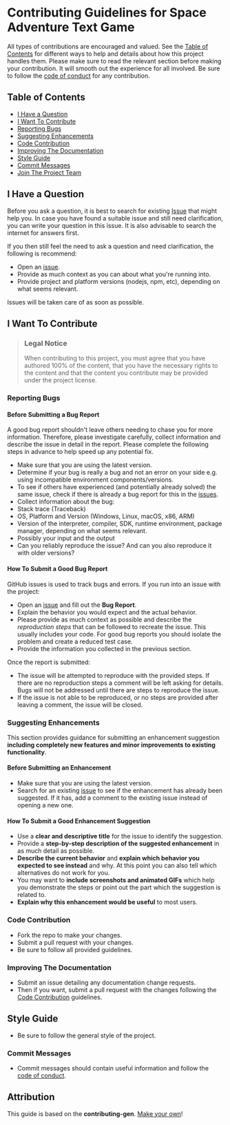 # Contributing Guidelines for Space Adventure Text Game

All types of contributions are encouraged and valued.  See the [Table of Contents](#table-of-contents) for different ways to help and details about how this project handles them.  Please make sure to read the relevant section before making your contribution.  It will smooth out the experience for all involved.  Be sure to follow the [code of conduct](https://github.com/eslutz/.github/blob/main/CODE_OF_CONDUCT.md) for any contribution.

## Table of Contents

- [I Have a Question](#i-have-a-question)
- [I Want To Contribute](#i-want-to-contribute)
- [Reporting Bugs](#reporting-bugs)
- [Suggesting Enhancements](#suggesting-enhancements)
- [Code Contribution](#code-contribution)
- [Improving The Documentation](#improving-the-documentation)
- [Style Guide](#style-guide)
- [Commit Messages](#commit-messages)
- [Join The Project Team](#join-the-project-team)

## I Have a Question

Before you ask a question, it is best to search for existing [Issue](https://github.com/eslutz/space-adventure-text-game/issues) that might help you.  In case you have found a suitable issue and still need clarification, you can write your question in this issue.  It is also advisable to search the internet for answers first.

If you then still feel the need to ask a question and need clarification, the following is recommend:

- Open an [issue](https://github.com/eslutz/space-adventure-text-game/issues/new).
- Provide as much context as you can about what you're running into.
- Provide project and platform versions (nodejs, npm, etc), depending on what seems relevant.

Issues will be taken care of as soon as possible.

## I Want To Contribute

> ### Legal Notice
> When contributing to this project, you must agree that you have authored 100% of the content, that you have the necessary rights to the content and that the content you contribute may be provided under the project license.

### Reporting Bugs

#### Before Submitting a Bug Report

A good bug report shouldn't leave others needing to chase you for more information.  Therefore, please investigate carefully, collect information and describe the issue in detail in the report.  Please complete the following steps in advance to help speed up any potential fix.

- Make sure that you are using the latest version.
- Determine if your bug is really a bug and not an error on your side e.g.  using incompatible environment components/versions.
- To see if others have experienced (and potentially already solved) the same issue, check if there is already a bug report for this in the [issues](https://github.com/eslutz/space-adventure-text-game/issues?q=label%3Abug).
- Collect information about the bug:
- Stack trace (Traceback)
- OS, Platform and Version (Windows, Linux, macOS, x86, ARM)
- Version of the interpreter, compiler, SDK, runtime environment, package manager, depending on what seems relevant.
- Possibly your input and the output
- Can you reliably reproduce the issue? And can you also reproduce it with older versions?

#### How To Submit a Good Bug Report

GitHub issues is used to track bugs and errors.  If you run into an issue with the project:

- Open an [issue](https://github.com/eslutz/space-adventure-text-game/issues/new) and fill out the **Bug Report**.
- Explain the behavior you would expect and the actual behavior.
- Please provide as much context as possible and describe the *reproduction steps* that can be followed to recreate the issue.  This usually includes your code.  For good bug reports you should isolate the problem and create a reduced test case.
- Provide the information you collected in the previous section.

Once the report is submitted:

- The issue will be attempted to reproduce with the provided steps.  If there are no reproduction steps a comment will be left asking for details.  Bugs  will not be addressed until there are steps to reproduce the issue.
- If the issue is not able to be reproduced, or no steps are provided after leaving a comment, the issue will be closed.

### Suggesting Enhancements

This section provides guidance for submitting an enhancement suggestion **including completely new features and minor improvements to existing functionality**.

#### Before Submitting an Enhancement

- Make sure that you are using the latest version.
- Search for an existing [issue](https://github.com/eslutz/space-adventure-text-game/issues?q=label%3Aenhancement) to see if the enhancement has already been suggested.  If it has, add a comment to the existing issue instead of opening a new one.

#### How To Submit a Good Enhancement Suggestion

- Use a **clear and descriptive title** for the issue to identify the suggestion.
- Provide a **step-by-step description of the suggested enhancement** in as much detail as possible.
- **Describe the current behavior** and **explain which behavior you expected to see instead** and why.  At this point you can also tell which alternatives do not work for you.
- You may want to **include screenshots and animated GIFs** which help you demonstrate the steps or point out the part which the suggestion is related to.
- **Explain why this enhancement would be useful** to most users.

### Code Contribution

- Fork the repo to make your changes.
- Submit a pull request with your changes.
- Be sure to follow all provided guidelines.

### Improving The Documentation

- Submit an issue detailing any documentation change requests.
- Then if you want, submit a pull request with the changes following the [Code Contribution](#code-contribution) guidelines.

## Style Guide

- Be sure to follow the general style of the project.

### Commit Messages

- Commit messages should contain useful information and follow the [code of conduct](https://github.com/eslutz/.github/blob/main/CODE_OF_CONDUCT.md).

## Attribution
This guide is based on the **contributing-gen**.  [Make your own](https://github.com/bttger/contributing-gen)!
